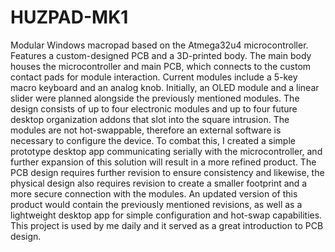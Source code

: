 # HUZPAD-MK1
Modular Windows macropad based on the Atmega32u4 microcontroller. Features a custom-designed PCB and a 3D-printed body. The main body houses the microcontroller and main PCB, which connects to the custom contact pads for module interaction. Current modules include a 5-key macro keyboard and an analog knob. Initially, an OLED module and a linear slider were planned alongside the previously mentioned modules. The design consists of up to four electronic modules and up to four future desktop organization addons that slot into the square intrusion. The modules are not hot-swappable, therefore an external software is necessary to configure the device. To combat this, I created a simple prototype desktop app communicating serially with the microcontroller, and further expansion of this solution will result in a more refined product. The PCB design requires further revision to ensure consistency and likewise, the physical design also requires revision to create a smaller footprint and a more secure connection with the modules. An updated version of this product would contain the previously mentioned revisions, as well as a lightweight desktop app for simple configuration and hot-swap capabilities. This project is used by me daily and it served as a great introduction to PCB design.

